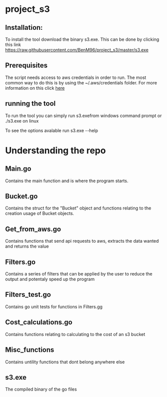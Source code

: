 # project_s3

## Installation:

To install the tool download the binary s3.exe. This can be done by clicking this link https://raw.githubusercontent.com/BenM96/project_s3/master/s3.exe

## Prerequisites 

The script needs access to aws credentials in order to run. The most common way to do this is by using the ~/.aws/credentials folder. For more information on this click [here](https://docs.aws.amazon.com/cli/latest/userguide/cli-configure-files.html)

## running the tool

To run the tool you can simply run s3.exefrom windows command prompt or ./s3.exe on linux

To see the options avalable run s3.exe --help

# Understanding the repo

## Main.go

Contains the main function and is where the program starts.

## Bucket.go

Contains the struct for the "Bucket" object and functions relating to the creation usage of Bucket objects.

## Get_from_aws.go

Contains functions that send api requests to aws, extracts the data wanted and returns the value

## Filters.go

Contains a series of filters that can be applied by the user to reduce the output and potentaly speed up the program

## Filters_test.go

Contains go unit tests for functions in Filters.gg

## Cost_calculations.go

Contains functions relating to calculating to the cost of an s3 bucket

## Misc_functions

Contains untility functions that dont belong anywhere else

## s3.exe

The compiled binary of the go files

